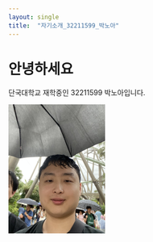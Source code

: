 ```yaml
---
layout: single
title:  "자기소개_32211599_박노아"
---
```


# 안녕하세요

단국대학교 재학중인 32211599 박노아입니다.



<img src="..\images\2024-04-29-introduce\my_image.jpg" alt="my_image" style="zoom:25%;" />
